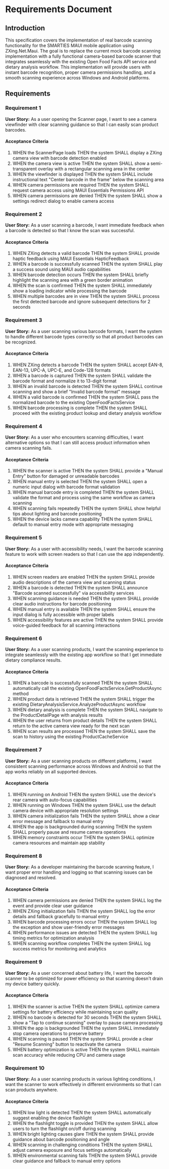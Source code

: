 # Requirements Document

## Introduction

This specification covers the implementation of real barcode scanning functionality for the SMARTIES MAUI mobile application using ZXing.Net.Maui. The goal is to replace the current mock barcode scanning implementation with a fully functional camera-based barcode scanner that integrates seamlessly with the existing Open Food Facts API service and dietary analysis workflow. This implementation will provide users with instant barcode recognition, proper camera permissions handling, and a smooth scanning experience across Windows and Android platforms.

## Requirements

### Requirement 1

**User Story:** As a user opening the Scanner page, I want to see a camera viewfinder with clear scanning guidance so that I can easily scan product barcodes.

#### Acceptance Criteria

1. WHEN the ScannerPage loads THEN the system SHALL display a ZXing camera view with barcode detection enabled
2. WHEN the camera view is active THEN the system SHALL show a semi-transparent overlay with a rectangular scanning area in the center
3. WHEN the viewfinder is displayed THEN the system SHALL include instructional text "Center barcode in the frame" below the scanning area
4. WHEN camera permissions are required THEN the system SHALL request camera access using MAUI Essentials Permissions API
5. WHEN camera permissions are denied THEN the system SHALL show a settings redirect dialog to enable camera access

### Requirement 2

**User Story:** As a user scanning a barcode, I want immediate feedback when a barcode is detected so that I know the scan was successful.

#### Acceptance Criteria

1. WHEN ZXing detects a valid barcode THEN the system SHALL provide haptic feedback using MAUI Essentials HapticFeedback
2. WHEN a barcode is successfully scanned THEN the system SHALL play a success sound using MAUI audio capabilities
3. WHEN barcode detection occurs THEN the system SHALL briefly highlight the scanning area with a green border animation
4. WHEN the scan is confirmed THEN the system SHALL immediately show a loading indicator while processing the barcode
5. WHEN multiple barcodes are in view THEN the system SHALL process the first detected barcode and ignore subsequent detections for 2 seconds

### Requirement 3

**User Story:** As a user scanning various barcode formats, I want the system to handle different barcode types correctly so that all product barcodes can be recognized.

#### Acceptance Criteria

1. WHEN ZXing detects a barcode THEN the system SHALL accept EAN-8, EAN-13, UPC-A, UPC-E, and Code-128 formats
2. WHEN a barcode is captured THEN the system SHALL validate the barcode format and normalize it to 13-digit format
3. WHEN an invalid barcode is detected THEN the system SHALL continue scanning and show a brief "Invalid barcode format" message
4. WHEN a valid barcode is confirmed THEN the system SHALL pass the normalized barcode to the existing OpenFoodFactsService
5. WHEN barcode processing is complete THEN the system SHALL proceed with the existing product lookup and dietary analysis workflow

### Requirement 4

**User Story:** As a user who encounters scanning difficulties, I want alternative options so that I can still access product information when camera scanning fails.

#### Acceptance Criteria

1. WHEN the scanner is active THEN the system SHALL provide a "Manual Entry" button for damaged or unreadable barcodes
2. WHEN manual entry is selected THEN the system SHALL open a numeric input dialog with barcode format validation
3. WHEN manual barcode entry is completed THEN the system SHALL validate the format and process using the same workflow as camera scanning
4. WHEN scanning fails repeatedly THEN the system SHALL show helpful tips about lighting and barcode positioning
5. WHEN the device lacks camera capability THEN the system SHALL default to manual entry mode with appropriate messaging

### Requirement 5

**User Story:** As a user with accessibility needs, I want the barcode scanning feature to work with screen readers so that I can use the app independently.

#### Acceptance Criteria

1. WHEN screen readers are enabled THEN the system SHALL provide audio descriptions of the camera view and scanning status
2. WHEN a barcode is detected THEN the system SHALL announce "Barcode scanned successfully" via accessibility services
3. WHEN scanning guidance is needed THEN the system SHALL provide clear audio instructions for barcode positioning
4. WHEN manual entry is available THEN the system SHALL ensure the input dialog is fully accessible with proper labels
5. WHEN accessibility features are active THEN the system SHALL provide voice-guided feedback for all scanning interactions

### Requirement 6

**User Story:** As a user scanning products, I want the scanning experience to integrate seamlessly with the existing app workflow so that I get immediate dietary compliance results.

#### Acceptance Criteria

1. WHEN a barcode is successfully scanned THEN the system SHALL automatically call the existing OpenFoodFactsService.GetProductAsync method
2. WHEN product data is retrieved THEN the system SHALL trigger the existing DietaryAnalysisService.AnalyzeProductAsync workflow
3. WHEN dietary analysis is complete THEN the system SHALL navigate to the ProductDetailPage with analysis results
4. WHEN the user returns from product details THEN the system SHALL return to the active camera view ready for the next scan
5. WHEN scan results are processed THEN the system SHALL save the scan to history using the existing ProductCacheService

### Requirement 7

**User Story:** As a user scanning products on different platforms, I want consistent scanning performance across Windows and Android so that the app works reliably on all supported devices.

#### Acceptance Criteria

1. WHEN running on Android THEN the system SHALL use the device's rear camera with auto-focus capabilities
2. WHEN running on Windows THEN the system SHALL use the default camera device with appropriate resolution settings
3. WHEN camera initialization fails THEN the system SHALL show a clear error message and fallback to manual entry
4. WHEN the app is backgrounded during scanning THEN the system SHALL properly pause and resume camera operations
5. WHEN memory constraints occur THEN the system SHALL optimize camera resources and maintain app stability

### Requirement 8

**User Story:** As a developer maintaining the barcode scanning feature, I want proper error handling and logging so that scanning issues can be diagnosed and resolved.

#### Acceptance Criteria

1. WHEN camera permissions are denied THEN the system SHALL log the event and provide clear user guidance
2. WHEN ZXing initialization fails THEN the system SHALL log the error details and fallback gracefully to manual entry
3. WHEN barcode processing errors occur THEN the system SHALL log the exception and show user-friendly error messages
4. WHEN performance issues are detected THEN the system SHALL log timing metrics for optimization analysis
5. WHEN scanning workflow completes THEN the system SHALL log success metrics for monitoring and analytics

### Requirement 9

**User Story:** As a user concerned about battery life, I want the barcode scanner to be optimized for power efficiency so that scanning doesn't drain my device battery quickly.

#### Acceptance Criteria

1. WHEN the scanner is active THEN the system SHALL optimize camera settings for battery efficiency while maintaining scan quality
2. WHEN no barcode is detected for 30 seconds THEN the system SHALL show a "Tap to continue scanning" overlay to pause camera processing
3. WHEN the app is backgrounded THEN the system SHALL immediately stop camera operations to preserve battery
4. WHEN scanning is paused THEN the system SHALL provide a clear "Resume Scanning" button to reactivate the camera
5. WHEN battery optimization is active THEN the system SHALL maintain scan accuracy while reducing CPU and camera usage

### Requirement 10

**User Story:** As a user scanning products in various lighting conditions, I want the scanner to work effectively in different environments so that I can scan products anywhere.

#### Acceptance Criteria

1. WHEN low light is detected THEN the system SHALL automatically suggest enabling the device flashlight
2. WHEN the flashlight toggle is provided THEN the system SHALL allow users to turn the flashlight on/off during scanning
3. WHEN bright lighting causes glare THEN the system SHALL provide guidance about barcode positioning and angle
4. WHEN scanning in challenging conditions THEN the system SHALL adjust camera exposure and focus settings automatically
5. WHEN environmental scanning fails THEN the system SHALL provide clear guidance and fallback to manual entry options